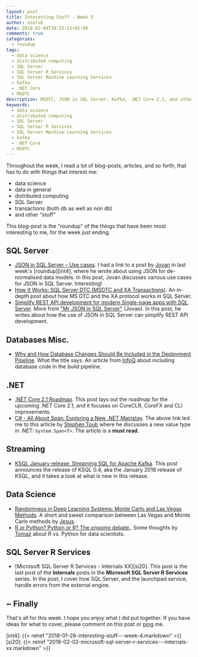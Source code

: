 ```yaml
---
layout: post
title: Interesting Stuff - Week 5
author: nielsb
date: 2018-02-04T19:55:11+02:00
comments: true
categories:
  - roundup
tags:
  - data science
  - distributed computing
  - SQL Server
  - SQL Server R Services
  - SQL Server Machine Learning Services
  - kafka
  - .NET Core
  - MSDTC
description: MSDTC, JSON in SQL Server, Kafka, .NET Core 2.1, and other cool stuff.
keywords:
  - data science
  - distributed computing
  - SQL Server
  - SQL Server R Services
  - SQL Server Machine Learning Services
  - kafka
  - .NET Core
  - MSDTC   
---
```


Throughout the week, I read a lot of blog-posts, articles, and so forth, that has to do with things that interest me:

* data science
* data in general
* distributed computing
* SQL Server
* transactions (both db as well as non db)
* and other "stuff"

This blog-post is the "roundup" of the things that have been most interesting to me, for the week just ending.

<!--more-->

## SQL Server

* [JSON in SQL Server – Use cases][1]. I had a link to a post by [Jovan][jovpop] in last week's [roundup][int4], where he wrote about using JSON for de-normalised data models. In this post, Jovan discusses various use cases for JSON in SQL Server. Interesting!
* [How It Works: SQL Server DTC (MSDTC and XA Transactions)][2]. An in-depth post about how MS DTC and the XA protocol works in SQL Server.
* [Simplify REST API development for modern Single-page apps with SQL Server][4]. More from ["Mr JSON in SQL Server"][jovpop] (Jovan). In this post, he writes about how the use of JSON in SQL Server can simplify REST API development.

## Databases Misc.

* [Why and How Database Changes Should Be Included in the Deployment Pipeline][3]. What the title says. An article from [InfoQ][iq] about including database code in the build pipeline.

## .NET

* [.NET Core 2.1 Roadmap][5]. This post lays out the roadmap for the upcoming .NET Core 2.1, and it focuses on CoreCLR, CoreFX and CLI improvements.
* [C# - All About Span: Exploring a New .NET Mainstay][6]. The above link led me to this article by [Stephen Toub][7] where he discusses a new value type in .NET: `System.Span<T>`. The article is a **must read**.

## Streaming

* [KSQL January release: Streaming SQL for Apache Kafka][8]. This post announces the release of KSQL 0.4, aka the January 2018 release of KSQL, and it takes a look at what is new in this release.

## Data Science

* [Randomness in Deep Learning Systems: Monte Carlo and Las Vegas Methods][9]. A short and sweet comparison between Las Vegas and Monte Carlo methods by [Jesus][jesrod].
* [R or Python? Python or R? The ongoing debate.][10]. Some thoughts by [Tomaz][tomaz] about R vs. Python for data scientists.

## SQL Server R Services

* [Microsoft SQL Server R Services - Internals XX][si20]. This post is the last post of the **Internals** posts in the **Microsoft SQL Server R Services** series. In the post, I cover how SQL Server, and the launchpad service, handle errors from the external engine.

## ~ Finally

That's all for this week. I hope you enjoy what I did put together. If you have ideas for what to cover, please comment on this post or [ping][ma] me.

[ma]: mailto:niels.it.berglund@gmail.com
[mp]: https://blog.acolyer.org
[iq]: https://www.infoq.com/
[ew]: http://sqlonice.com/
[re]: http://blog.revolutionanalytics.com
[sqsk]: https://www.sqlskills.com

[jovpop]: https://twitter.com/JovanPop_MSFT
[bobw]: https://twitter.com/bobwardms
[revod]: https://twitter.com/revodavid
[lonny]: https://twitter.com/sqL_handLe
[ewtw]: https://twitter.com/sqlOnIce
[buckw]: https://twitter.com/BuckWoodyMSFT
[mattw]: https://twitter.com/matthewwarren
[murba]: https://twitter.com/muratdemirbas
[daveda]: https://twitter.com/davidthecoder
[adcol]: https://twitter.com/adriancolyer
[jesrod]: https://twitter.com/jrdothoughts
[tomaz]: https://twitter.com/tomaz_tsql

[int4]: {{< relref "2018-01-28-interesting-stuff---week-4.markdown" >}}
[si20]: {{< relref "2018-02-02-microsoft-sql-server-r-services---internals-xx.markdown" >}}

[1]: https://blogs.msdn.microsoft.com/sqlserverstorageengine/2018/01/31/json-in-sql-server-use-cases/
[2]: https://blogs.msdn.microsoft.com/bobsql/2018/01/28/how-it-works-sql-server-dtc-msdtc-and-xa-transactions/
[3]: https://www.infoq.com/articles/deployment-pipeline-database-changes
[4]: https://blogs.msdn.microsoft.com/sqlserverstorageengine/2018/01/29/simplify-rest-api-development-modern-single-page-apps-sql-server/
[5]: https://blogs.msdn.microsoft.com/dotnet/2018/02/02/net-core-2-1-roadmap/
[6]: https://msdn.microsoft.com/en-us/magazine/mt814808.aspx
[7]: https://blogs.msdn.microsoft.com/pfxteam/
[8]: https://www.confluent.io/blog/ksql-january-release-streaming-sql-apache-kafka/
[9]: https://medium.com/@jrodthoughts/randomness-in-deep-learning-systems-monte-carlo-and-las-vegas-methods-fc03108fa80c
[10]: https://tomaztsql.wordpress.com/2018/01/28/r-or-python-python-or-r-the-ongoing-debate/
